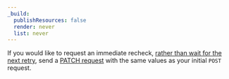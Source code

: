```yaml
---
_build:
  publishResources: false
  render: never
  list: never
---
```


If you would like to request an immediate recheck, [rather than wait for the next retry](/ssl/reference/validation-backoff-schedule/), send a [PATCH request](https://api.cloudflare.com/#custom-hostname-for-a-zone-edit-custom-hostname) with the same values as your initial `POST` request.
